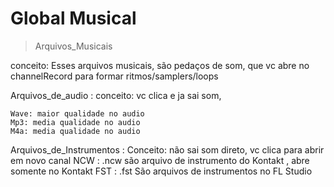 # Global Musical

> Arquivos_Musicais

conceito: Esses arquivos musicais, são pedaços de som, que vc abre no channelRecord para formar ritmos/samplers/loops

  Arquivos_de_audio :
  conceito: vc clica e ja sai som,

    Wave: maior qualidade no audio
    Mp3: media qualidade no audio
    M4a: media qualidade no audio

  Arquivos_de_Instrumentos :
    Conceito: não sai som direto, vc clica para abrir em novo canal
    NCW : .ncw são arquivo de instrumento do  Kontakt , abre somente no  Kontakt
    FST : .fst São arquivos de instrumentos no FL Studio

